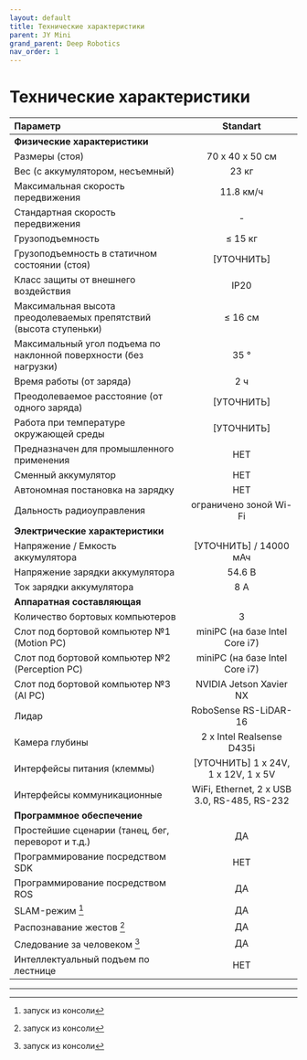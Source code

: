 ```yaml
---
layout: default
title: Технические характеристики
parent: JY Mini
grand_parent: Deep Robotics
nav_order: 1
---
```


# Технические характеристики

| **Параметр**                                                      | **Standart**                                |
|:------------------------------------------------------------------|:-------------------------------------------:|
|      **Физические характеристики**                                |                                             |
| Размеры (стоя)                                                    | 70 х 40 х 50 см                             |
| Вес (с аккумулятором, несъемный)                                  | 23 кг                                       |
| Максимальная скорость передвижения                                | 11.8 км/ч                                   |
| Стандартная скорость передвижения                                 | -                                           |
| Грузоподъемность                                                  | ≤ 15 кг                                     |
| Грузоподъемность в статичном состоянии (стоя)                     | [УТОЧНИТЬ]                                  |
| Класс защиты от внешнего воздействия                              | IP20                                        |
| Максимальная высота преодолеваемых препятствий (высота ступеньки) | ≤ 16 см                                     |
| Максимальный угол подъема по наклонной поверхности (без нагрузки) | 35 °                                        |
| Время работы (от заряда)                                          | 2 ч                                         |
| Преодолеваемое расстояние (от одного заряда)                      | [УТОЧНИТЬ]                                  |
| Работа при температуре окружающей среды                           | [УТОЧНИТЬ]                                  |
| Предназначен для промышленного применения                         | НЕТ                                         |
| Сменный аккумулятор                                               | НЕТ                                         |
| Автономная постановка на зарядку                                  | НЕТ                                         |
| Дальность радиоуправления                                         | ограничено зоной Wi-Fi                      |
|      **Электрические характеристики**                             |                                             |
| Напряжение / Емкость аккумулятора                                 |  [УТОЧНИТЬ] / 14000 мАч                     |
| Напряжение зарядки аккумулятора                                   | 54.6 В                                      |
| Ток зарядки аккумулятора                                          | 8 А                                         |
|      **Аппаратная составляющая**                                  |                                             |
| Количество бортовых компьютеров                                   | 3                                           |
| Слот под бортовой компьютер №1 (Motion PC)                        | miniPC (на базе Intel Core i7)              |
| Слот под бортовой компьютер №2 (Perception PC)                    | miniPC (на базе Intel Core i7)              |
| Слот под бортовой компьютер №3 (AI PC)                            | NVIDIA Jetson Xavier NX                     |
| Лидар                                                             | RoboSense RS-LiDAR-16                       |
| Камера глубины                                                    | 2 x Intel Realsense D435i                   |
| Интерфейсы питания (клеммы)                                       | [УТОЧНИТЬ] 1 x 24V, 1 x 12V, 1 x 5V         |
| Интерфейсы коммуникационные                                       | WiFi, Ethernet, 2 x USB 3.0, RS-485, RS-232 |
|      **Программное обеспечение**                                  |                                             |
| Простейшие сценарии (танец, бег, переворот и т.д.)                | ДА                                          |
| Программирование посредством SDK                                  | НЕТ                                         |
| Программирование посредством ROS                                  | ДА                                          |
| SLAM-режим [^1]                                                   | ДА                                          |
| Распознавание жестов [^1]                                         | ДА                                          |
| Следование за человеком [^1]                                      | ДА                                          |
| Интеллектуальный подъем по лестнице                               | НЕТ                                         |


---

[^1]: запуск из консоли


